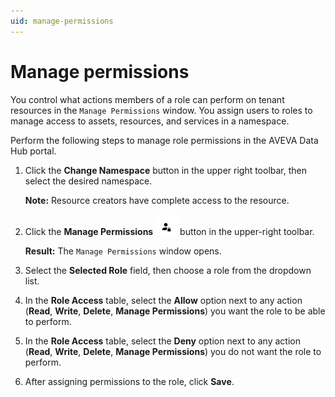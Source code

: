 ```yaml
---
uid: manage-permissions
---
```


# Manage permissions

You control what actions members of a role can perform on tenant resources in the `Manage Permissions` window. You assign users to roles to manage access to assets, resources, and services in a namespace.

Perform the following steps to manage role permissions in the AVEVA Data Hub portal.

1. Click the **Change Namespace** button in the upper right toolbar, then select the desired namespace.
 
   **Note:** Resource creators have complete access to the resource.   

1. Click the **Manage Permissions** ![](./images/manage-permissions.png) button in the upper-right toolbar.

   **Result:** The `Manage Permissions` window opens.

1. Select the **Selected Role** field, then choose a role from the dropdown list. 

1. In the **Role Access** table, select the **Allow** option next to any action (**Read**, **Write**, **Delete**, **Manage Permissions**) you want the role to be able to perform.
 
1. In the **Role Access** table, select the **Deny** option next to any action (**Read**, **Write**, **Delete**, **Manage Permissions**) you do not want the role to perform.

1. After assigning permissions to the role, click **Save**.
  